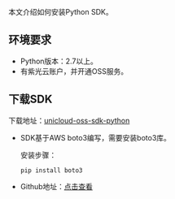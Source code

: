 ﻿
本文介绍如何安装Python SDK。

## 环境要求

-   Python版本：2.7以上。
-   有紫光云账户，并开通OSS服务。

## 下载SDK

下载地址：[unicloud-oss-sdk-python](https://portal.oss-cn-north-1.unicloudsrv.com/impact/unicloud-oss-sdk-python.rar)

- SDK基于AWS boto3编写，需要安装boto3库。

    安装步骤：

    ```
    pip install boto3
    ```

- Github地址：[点击查看](https://github.com/unicloud-uos/uos-sdk-python) 


